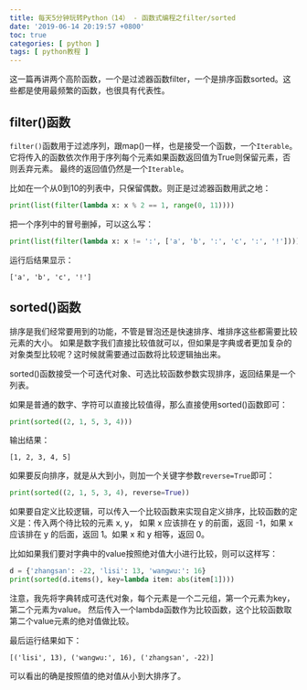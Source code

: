 ```yaml
---
title: 每天5分钟玩转Python（14） - 函数式编程之filter/sorted
date: '2019-06-14 20:19:57 +0800'
toc: true
categories: [ python ]
tags: [ python教程 ]
---
```


这一篇再讲两个高阶函数，一个是过滤器函数filter，一个是排序函数sorted。这些都是使用最频繁的函数，也很具有代表性。
<!-- more -->

## filter()函数

`filter()`函数用于过滤序列，跟map()一样，也是接受一个函数，一个`Iterable`。
它将传入的函数依次作用于序列每个元素如果函数返回值为True则保留元素，否则丢弃元素。
最终的返回值仍然是一个`Iterable`。

比如在一个从0到10的列表中，只保留偶数。则正是过滤器函数用武之地：

```python
print(list(filter(lambda x: x % 2 == 1, range(0, 11))))
```

把一个序列中的冒号删掉，可以这么写：

```python
print(list(filter(lambda x: x != ':', ['a', 'b', ':', 'c', ':', '!'])))
```

运行后结果显示：

```
['a', 'b', 'c', '!']
```

## sorted()函数

排序是我们经常要用到的功能，不管是冒泡还是快速排序、堆排序这些都需要比较元素的大小。
如果是数字我们直接比较值就可以，但如果是字典或者更加复杂的对象类型比较呢？这时候就需要通过函数将比较逻辑抽出来。

sorted()函数接受一个可迭代对象、可选比较函数参数实现排序，返回结果是一个列表。

如果是普通的数字、字符可以直接比较值得，那么直接使用sorted()函数即可：

```python
print(sorted((2, 1, 5, 3, 4)))
```

输出结果：

```
[1, 2, 3, 4, 5]
```

如果要反向排序，就是从大到小，则加一个关键字参数`reverse=True`即可：

```python
print(sorted((2, 1, 5, 3, 4), reverse=True))
```

如果要自定义比较逻辑，可以传入一个比较函数来实现自定义排序，比较函数的定义是：传入两个待比较的元素 x, y，
如果 x 应该排在 y 的前面，返回 -1，如果 x 应该排在 y 的后面，返回 1。如果 x 和 y 相等，返回 0。

比如如果我们要对字典中的value按照绝对值大小进行比较，则可以这样写：

```python
d = {'zhangsan': -22, 'lisi': 13, 'wangwu:': 16}
print(sorted(d.items(), key=lambda item: abs(item[1])))
```

注意，我先将字典转成可迭代对象，每个元素是一个二元组，第一个元素为key，第二个元素为value。
然后传入一个lambda函数作为比较函数，这个比较函数取第二个value元素的绝对值做比较。

最后运行结果如下：

```
[('lisi', 13), ('wangwu:', 16), ('zhangsan', -22)]
```

可以看出的确是按照值的绝对值从小到大排序了。
